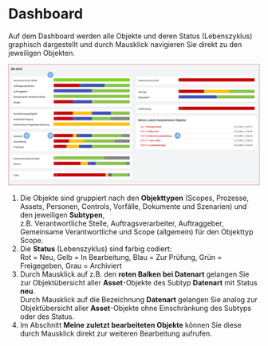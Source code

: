 # Dashboard

Auf dem Dashboard werden alle Objekte und deren Status (Lebenszyklus) graphisch dargestellt und durch Mausklick navigieren Sie direkt zu den jeweiligen Objekten.

![Dashboard](/assets/manual/dashboard.de.png)

1. Die Objekte sind gruppiert nach den **Objekttypen** (Scopes, Prozesse, Assets, Personen, Controls, Vorfälle, Dokumente und Szenarien) und den jeweiligen **Subtypen**,<br>z.B. Verantwortliche Stelle, Auftragsverarbeiter, Auftraggeber, Gemeinsame Verantwortliche und Scope (allgemein) für den Objekttyp Scope.
1. Die **Status** (Lebenszyklus) sind farbig codiert:<br>Rot = Neu, Gelb = In Bearbeitung, Blau = Zur Prüfung, Grün = Freigegeben, Grau = Archiviert
1. Durch Mausklick auf z.B. den **roten Balken bei Datenart** gelangen Sie zur Objektübersicht aller **Asset**-Objekte des Subtyp **Datenart** mit Status **neu**.<br>Durch Mausklick auf die Bezeichnung **Datenart** gelangen Sie analog zur Objektübersicht aller **Asset**-Objekte ohne Einschränkung des Subtyps oder des Status.
1. Im Abschnitt **Meine zuletzt bearbeiteten Objekte** können Sie diese durch Mausklick direkt zur weiteren Bearbeitung aufrufen.
